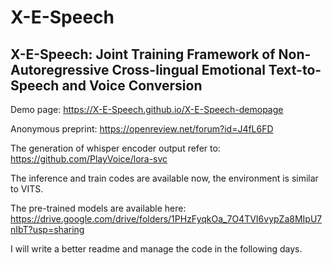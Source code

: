 # X-E-Speech

## X-E-Speech: Joint Training Framework of Non-Autoregressive Cross-lingual Emotional Text-to-Speech and Voice Conversion


Demo page: https://X-E-Speech.github.io/X-E-Speech-demopage


Anonymous preprint: https://openreview.net/forum?id=J4fL6FD

The generation of whisper encoder output refer to: https://github.com/PlayVoice/lora-svc

The inference and train codes are available now, the environment is similar to VITS.

The pre-trained models are available here: https://drive.google.com/drive/folders/1PHzFyqkOa_7O4TVI6vypZa8MIpU7nIbT?usp=sharing

I will write a better readme and manage the code in the following days.
